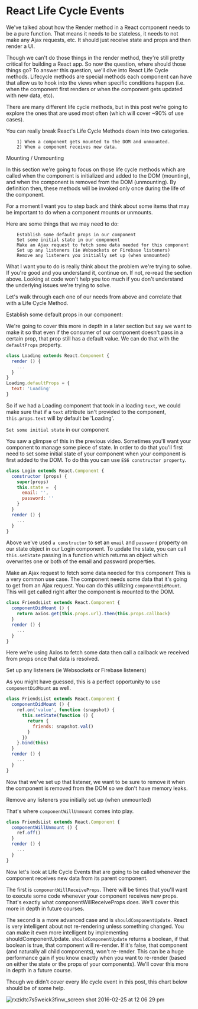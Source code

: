 # React Life Cycle Events

We've talked about how the Render method in a React component needs to be a pure function. That means it needs to be stateless, it needs to not make any Ajax requests, etc. It should just receive state and props and then render a UI.

Though we can't do those things in the render method, they're still pretty critical for building a React app. So now the question, where should those things go? To answer this question, we'll dive into React Life Cycle methods. Lifecycle methods are special methods each component can have that allow us to hook into the views when specific conditions happen (i.e. when the component first renders or when the component gets updated with new data, etc).

There are many different life cycle methods, but in this post we're going to explore the ones that are used most often (which will cover ~90% of use cases).

You can really break React's Life Cycle Methods down into two categories.

        1) When a component gets mounted to the DOM and unmounted.
        2) When a component receives new data.
        
Mounting / Unmounting

In this section we're going to focus on those life cycle methods which are called when the component is initialized and added to the DOM (mounting), and when the component is removed from the DOM (unmounting). By definition then, these methods will be invoked only once during the life of the component.

For a moment I want you to step back and think about some items that may be important to do when a component mounts or unmounts.

Here are some things that we may need to do:

        Establish some default props in our component
        Set some initial state in our component
        Make an Ajax request to fetch some data needed for this component
        Set up any listeners (ie Websockets or Firebase listeners)
        Remove any listeners you initially set up (when unmounted)

What I want you to do is really think about the problem we're trying to solve. If you're good and you understand it, continue on. If not, re-read the section above. Looking at code won't help you too much if you don't understand the underlying issues we're trying to solve.

Let's walk through each one of our needs from above and correlate that with a Life Cycle Method.

Establish some default props in our component:

We're going to cover this more in depth in a later section but say we want to make it so that even if the consumer of our component doesn't pass in a certain prop, that prop still has a default value. We can do that with the `defaultProps` property.

```javascript
class Loading extends React.Component {
  render () {
    ...
  }
}
Loading.defaultProps = {
  text: 'Loading'
}
```

So if we had a Loading component that took in a loading `text`, we could make sure that if a `text` attribute isn't provided to the component, `this.props.text` will by default be 'Loading'.

`Set some initial state` in our component

You saw a glimpse of this in the previous video. Sometimes you'll want your component to manage some piece of state. In order to do that you'll first need to set some initial state of your component when your component is first added to the DOM. To do this you can use `ES6 constructor property`.

```javascript
class Login extends React.Component {
  constructor (props) {
    super(props)
    this.state =  {
      email: '',
      password: ''
    }
  }
  render () {
    ...
  }
}
```

Above we've used `a constructor` to set an `email` and `password` property on our state object in our Login component. To update the state, you can call `this.setState` passing in a function which returns an object which overwrites one or both of the email and password properties.

Make an Ajax request to fetch some data needed for this component
This is a very common use case. The component needs some data that it's going to get from an Ajax request. You can do this utilizing `componentDidMount`. This will get called right after the component is mounted to the DOM.

```javascript
class FriendsList extends React.Component {
  componentDidMount () {
    return axios.get(this.props.url).then(this.props.callback)
  }
  render () {
    ...
  }
}
```

Here we're using Axios to fetch some data then call a callback we received from props once that data is resolved.

Set up any listeners (ie Websockets or Firebase listeners)

As you might have guessed, this is a perfect opportunity to use `componentDidMount` as well.

```javascript
class FriendsList extends React.Component {
  componentDidMount () {
    ref.on('value', function (snapshot) {
      this.setState(function () {
        return {
          friends: snapshot.val()
        }
      })
    }.bind(this)
  }
  render () {
    ...
  }
}
```
Now that we've set up that listener, we want to be sure to remove it when the component is removed from the DOM so we don't have memory leaks.

Remove any listeners you initially set up (when unmounted)

That's where `componentWillUnmount` comes into play.

```javascript
class FriendsList extends React.Component {
  componentWillUnmount () {
    ref.off()
  }
  render () {
    ...
  }
}
```
Now let's look at Life Cycle Events that are going to be called whenever the component receives new data from its parent component.

The first is `componentWillReceiveProps`. There will be times that you'll want to execute some code whenever your component receives new props. That's exactly what componentWillReceiveProps does. We'll cover this more in depth in future courses.

The second is a more advanced case and is `shouldComponentUpdate`. React is very intelligent about not re-rendering unless something changed. You can make it even more intelligent by implementing shouldComponentUpdate. `shouldComponentUpdate` returns a boolean, if that boolean is true, that component will re-render. If it's false, that component (and naturally all child components), won't re-render. This can be a huge performance gain if you know exactly when you want to re-render (based on either the state or the props of your components). We'll cover this more in depth in a future course.

Though we didn't cover every life cycle event in this post, this chart below should be of some help.

![rxzidtc7s5weick3finw_screen shot 2016-02-25 at 12 06 29 pm](https://user-images.githubusercontent.com/5876481/32712749-154512dc-c7fb-11e7-8d71-d14bb203bb6b.png)